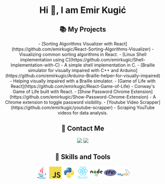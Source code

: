 <h1 align="center">Hi 👋, I am Emir Kugić</h1>

<h2 align="center">📚 My Projects</h2>
<p align="center">
- [Sorting Algorithms Visualizer with React](https://github.com/emirkugic/React-Sorting-Algorithms-Visualizer) - Visualizing common sorting algorithms in React.
- [Linux Shell implementation using C](https://github.com/emirkugic/Shell-Implementation-with-C) - A simple shell implementation in C.
- [Braille simulator for visually impaired with C++ and Arduino](https://github.com/emirkugic/Arduino-Braille-helper-for-visually-impaired) - Helping visually impaired with a Braille simulator.
- [Game of Life with React](https://github.com/emirkugic/React-Game-of-Life) - Conway's Game of Life built with React.
- [Show Password Chrome Extension](https://github.com/emirkugic/Show-Password-Chrome-Extension) - A Chrome extension to toggle password visibility.
- [Youtube Video Scrapper](https://github.com/emirkugic/youtube-scrapper) - Scraping YouTube videos for data analysis.
</p>

<h2 align="center">📧 Contact Me</h2>
<p align="center">
  <a href="mailto:emirkugic0@gmail.com"><img src="https://img.shields.io/badge/Email-emirkugic0%40gmail.com-blue"/></a>
  <a href="https://linkedin.com/in/emir-kugić-30b799233/"><img src="https://img.shields.io/badge/LinkedIn-Connect-blue"/></a>
</p>

<h2 align="center">💼 Skills and Tools</h2>
<p align="center">
  <!-- Programming Languages -->
  <img src="https://raw.githubusercontent.com/devicons/devicon/master/icons/java/java-original.svg" alt="java" width="40" height="40"/>
  <img src="https://raw.githubusercontent.com/devicons/devicon/master/icons/javascript/javascript-original.svg" alt="javascript" width="40" height="40"/>
  <img src="https://raw.githubusercontent.com/devicons/devicon/master/icons/python/python-original.svg" alt="python" width="40" height="40"/>
  <!-- Frameworks -->
  <img src="https://raw.githubusercontent.com/devicons/devicon/master/icons/react/react-original-wordmark.svg" alt="react" width="40" height="40"/>
  <!-- Others -->
  <img src="https://raw.githubusercontent.com/devicons/devicon/master/icons/nodejs/nodejs-original-wordmark.svg" alt="nodejs" width="40" height="40"/>
  <img src="https://raw.githubusercontent.com/devicons/devicon/master/icons/php/php-original.svg" alt="php" width="40" height="40"/>
  <img src="https://raw.githubusercontent.com/devicons/devicon/master/icons/mysql/mysql-original-wordmark.svg" alt="mysql" width="40" height="40"/>
</p>
